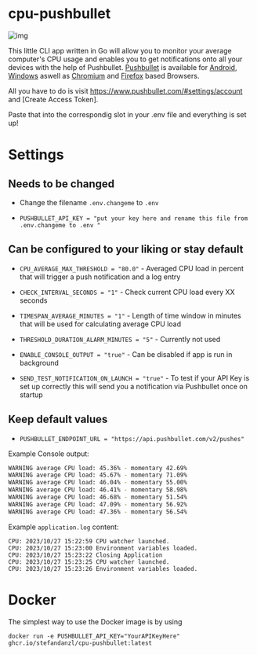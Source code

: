 # cpu-pushbullet

![img](https://www.pushbullet.com/img/header/logo.png)

This little CLI app written in Go will allow you to monitor your average computer's CPU usage and enables you to get notifications onto all your devices with the help of Pushbullet.
[Pushbullet](https://www.pushbullet.com/) is available for [Android](https://play.google.com/store/apps/details?id=com.pushbullet.android&pcampaignid=web_share), [Windows](https://update.pushbullet.com/pushbullet_installer.exe) aswell as [Chromium](https://addons.mozilla.org/en-US/firefox/addon/pushbullet/versions/) and [Firefox](https://addons.mozilla.org/en-US/firefox/addon/pushbullet/versions/) based Browsers.

All you have to do is visit https://www.pushbullet.com/#settings/account and [Create Access Token].

Paste that into the correspondig slot in your .env file and everything is set up!




# Settings
## Needs to be changed
- Change the filename `.env.changeme` to `.env`

- `PUSHBULLET_API_KEY = "put your key here and rename this file from .env.changeme to .env "`

## Can be configured to your liking or stay default

- `CPU_AVERAGE_MAX_THRESHOLD = "80.0"` - Averaged CPU load in percent that will trigger a push notification and a log entry

- `CHECK_INTERVAL_SECONDS = "1"` - Check current CPU load every XX seconds

- `TIMESPAN_AVERAGE_MINUTES = "1"` - Length of time window in minutes that will be used for calculating average CPU load

- `THRESHOLD_DURATION_ALARM_MINUTES = "5"` - Currently not used

- `ENABLE_CONSOLE_OUTPUT = "true"` - Can be disabled if app is run in background

- `SEND_TEST_NOTIFICATION_ON_LAUNCH = "true"` - To test if your API Key is set up correctly this will send you a notification via Pushbullet once on startup

## Keep default values
- `PUSHBULLET_ENDPOINT_URL = "https://api.pushbullet.com/v2/pushes"`



Example Console output:
```bash
WARNING average CPU load: 45.36% - momentary 42.69%
WARNING average CPU load: 45.67% - momentary 71.09%
WARNING average CPU load: 46.04% - momentary 55.00%
WARNING average CPU load: 46.41% - momentary 58.98%
WARNING average CPU load: 46.68% - momentary 51.54%
WARNING average CPU load: 47.09% - momentary 56.92%
WARNING average CPU load: 47.36% - momentary 56.54%
```


Example `application.log` content:
```
CPU: 2023/10/27 15:22:59 CPU watcher launched.
CPU: 2023/10/27 15:23:00 Environment variables loaded.
CPU: 2023/10/27 15:23:22 Closing Application
CPU: 2023/10/27 15:23:25 CPU watcher launched.
CPU: 2023/10/27 15:23:26 Environment variables loaded.
```

# Docker
The simplest way to use the Docker image is by using 
```
docker run -e PUSHBULLET_API_KEY="YourAPIKeyHere" ghcr.io/stefandanzl/cpu-pushbullet:latest
```
